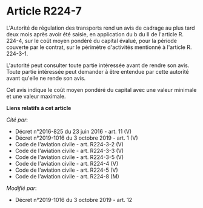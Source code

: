 # Article R224-7

L'Autorité de régulation des transports rend un avis de cadrage au plus tard deux mois après avoir été saisie, en application
du b du II de l'article R. 224-4, sur le coût moyen pondéré du capital évalué, pour la période couverte par le contrat, sur
le périmètre d'activités mentionné à l'article R. 224-3-1.

L'autorité peut consulter toute partie intéressée avant de rendre son avis. Toute partie intéressée peut demander à être
entendue par cette autorité avant qu'elle ne rende son avis.

Cet avis indique le coût moyen pondéré du capital avec une valeur minimale et une valeur maximale.

**Liens relatifs à cet article**

_Cité par_:

  - Décret n°2016-825 du 23 juin 2016 - art. 11 (V)
  - Décret n°2019-1016 du 3 octobre 2019 - art. 1 (V)
  - Code de l'aviation civile - art. R224-3-2 (V)
  - Code de l'aviation civile - art. R224-3-3 (V)
  - Code de l'aviation civile - art. R224-3-5 (V)
  - Code de l'aviation civile - art. R224-4 (V)
  - Code de l'aviation civile - art. R224-5 (V)
  - Code de l'aviation civile - art. R224-8 (M)

_Modifié par_:

  - Décret n°2019-1016 du 3 octobre 2019 - art. 12
